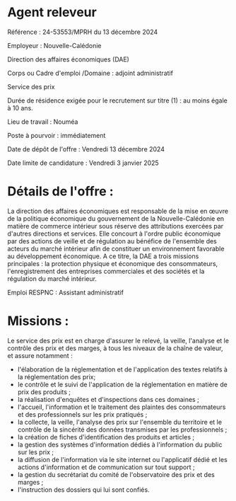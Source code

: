 # Agent releveur

Référence : 24-53553/MPRH du 13 décembre 2024

Employeur : Nouvelle-Calédonie

Direction des affaires économiques (DAE)

Corps ou Cadre d'emploi /Domaine : adjoint administratif

Service des prix

Durée de résidence exigée pour le recrutement sur titre (1) : au moins égale à 10 ans.

Lieu de travail : Nouméa

Poste à pourvoir : immédiatement

Date de dépôt de l'offre : Vendredi 13 décembre 2024

Date limite de candidature : Vendredi 3 janvier 2025

# Détails de l'offre :

La direction des affaires économiques est responsable de la mise en œuvre de la politique économique du gouvernement de la Nouvelle-Calédonie en matière de commerce intérieur sous réserve des attributions exercées par d'autres directions et services. Elle concourt à l'ordre public économique par des actions de veille et de régulation au bénéfice de l'ensemble des acteurs du marché intérieur afin de constituer un environnement favorable au développement économique. A ce titre, la DAE a trois missions principales : la protection physique et économique des consommateurs, l'enregistrement des entreprises commerciales et des sociétés et la régulation du marché intérieur.

Emploi RESPNC : Assistant administratif

# Missions :

Le service des prix est en charge d'assurer le relevé, la veille, l'analyse et le contrôle des prix et des marges, à tous les niveaux de la chaîne de valeur, et assure notamment :

- l'élaboration de la réglementation et de l'application des textes relatifs à la réglementation des prix;
- le contrôle et le suivi de l'application de la réglementation en matière de prix des produits ;
- la réalisation d'enquêtes et d'inspections dans ces domaines ;
- l'accueil, l'information et le traitement des plaintes des consommateurs et des professionnels sur les prix pratiqués ;
- la collecte, la veille, l'analyse des prix sur l'ensemble du territoire et le contrôle de la sincérité des données transmises par les professionnels ;
- la création de fiches d'identification des produits et articles ;
- la gestion des systèmes d'information dédiés à l'information du public sur les prix ;
- la diffusion de l'information via le site internet ou l'applicatif dédié et les actions d'information et de communication sur tout support ;
- la gestion du secrétariat du comité de l'observatoire des prix et des marges ;
- l'instruction des dossiers qui lui sont confiés.